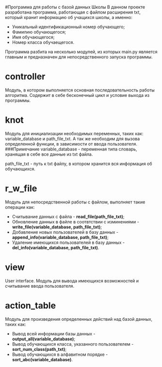 #Программа для работы с базой данных Школы
В данном проекте разработана программа, работающая с файлом расширения txt, который хранит
информацию об учащихся школы, а именно:
* Уникальный идентификационный номер обучающего;
* Фамилию обучающегося;
* Имя обучающегося;
* Номер класса обучаещегося.

Программа разбита на несколько модулей, из которых main.py является главным и предназначен для 
непосредственного запуска программы.

# controller
Модуль, в котором выполняется основная последовательность работы алгоритма. 
Содержит в себе бесконечный цикл и условие выхода из программы.

# knot
Модуль для инициализации необходимых переменных, таких как: variable_database и path_file_txt.
А так же необходим для вызова определенной функции, в зависимости от ввода пользователя.
###Примечание
variable_database - переменная типа словарь, хранящая в себе все данные из txt файла.

path_file_txt - путь к txt файлу, в котором хранится вся информация об обучающихся.


# r_w_file
Модуль для непосредственной работы с файлом, выполняет такие операции как:
* Считывание данных с файла - **read_file(path_file_txt)**;
* Обновление данных в файле в соотвтствии с изминениями - **write_file(variable_database, path_file_txt)**;
* Добавление новых пользователей в базу данных - **append_info(variable_database, path_file_txt)**;
* Удаление имеющихся пользователей в базу данных - **del_info(variable_database, path_file_txt)**.

# view
User interface. Модуль для вывода имеющихся возможностей и считывание ввода пользователя.

# action_table
Модуль для произведения определенных действий над базой данных, таких как:
* Вывод всей информации базы данных - **output_all(variable_database)**;
* Вывод обучающихся класса, указанного пользователем - **sort_num_class(path_txt)**;
* Вывод обучающихся в алфавитном порядке - **sort_abc(variable_database)**.

